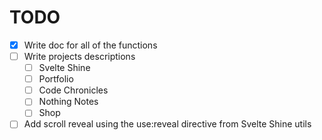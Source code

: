 # TODO

- [x] Write doc for all of the functions
- [ ] Write projects descriptions
  - [ ] Svelte Shine
  - [ ] Portfolio
  - [ ] Code Chronicles
  - [ ] Nothing Notes
  - [ ] Shop
- [ ] Add scroll reveal using the use:reveal directive from Svelte Shine utils
